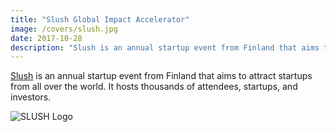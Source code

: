 ```yaml
---
title: "Slush Global Impact Accelerator"
image: /covers/slush.jpg
date: 2017-10-28
description: "Slush is an annual startup event from Finland that aims to attract startups from all over the world. It hosts thousands of attendees, startups, and investors"
---
```



[Slush](http://www.slush.org) is an annual startup event from Finland that aims to attract startups from all over the world. It hosts thousands of attendees, startups, and investors.

![SLUSH Logo](https://sorasystem.sirv.com/logos/slush.png)

